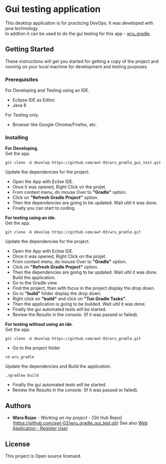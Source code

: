 # Gui testing application

This desktop application is for practicing DevOps. It was developed with java technology.<br />
In addtion it can be used to do the gui testing for this app - [wru_gradle](https://github.com/awt-03/wru_gradle.git).

## Getting Started

These instructions will get you started for getting a copy of the project and running on your local machine for development and testing purposes.

### Prerequisites

For Developing and Testing using an IDE.
- Eclipse IDE as Editor.
- Java 8

For Testing only.
- Browser like Google Chrome/Firefox, etc.

### Installing

**For Developing**.<br />
Get the app.
```
git clone -b develop https://github.com/awt-03/wru_gradle_gui_test.git
```
Update the dependencies for the project.
- Open the App with Eclise IDE.
- Once it was opened, Right Click on the projet.
- From context menu, do mouse Over to **"Gradle"** option.
- Click on **"Refresh Gradle Project"** option.
- Then the dependencies are going to be updated. Wait ultil it was done.
- Finally you can start to coding.

**For testing using an ide**.<br />
Get the app.
```
git clone -b develop https://github.com/awt-03/wru_gradle.git
```
Update the dependencies for the project.
- Open the App with Eclise IDE.
- Once it was opened, Right Click on the projet.
- From context menu, do mouse Over to **"Gradle"** option.
- Click on **"Refresh Gradle Project"** option.
- Then the dependencies are going to be updated. Wait ultil it was done.<br />
Build the application.
- Go to the Gradle view 
- Find the project, then with focus in the project display the drop down.
- Go to **"build"** folder display the drop down.
- Right click on **"build"** and click on **"Tun Gradle Tasks"**.
- Then the application is going to be builded. Wait ultil it was done.
- Finally the gui automated tests will be started.
- Review the Results in the console. (If it was passed or failed).

**For testing without using an ide**. <br />
Get the app.
```
git clone -b develop https://github.com/awt-03/wru_gradle.git
```
- Go to the project folder
```
cd wru_gradle
```
Update the dependencies and Build the application.
```
./gradlew build
```
- Finally the gui automated tests will be started.
- Review the Results in the console. (If it was passed or failed).

## Authors

* **Wara Rojas** - *Working on my project* - [Git Hub Repo] (https://github.com/awt-03/wru_gradle_gui_test.git)
See also [Web Application - Register User](https://github.com/awt-03/wru_gradle.git)

## License

This project is Open source licensed.
